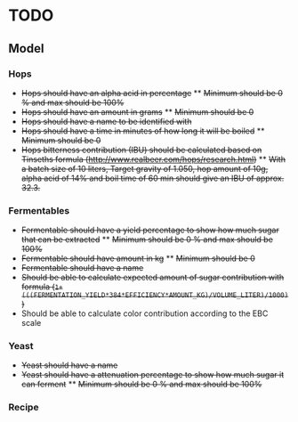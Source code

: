 
# TODO

## Model

### Hops
* ~~Hops should have an alpha acid in percentage~~
** ~~Minimum should be 0 % and max should be 100%~~
* ~~Hops should have an amount in grams~~
** ~~Minimum should be 0~~
* ~~Hops should have a name to be identified with~~
* ~~Hops should have a time in minutes of how long it will be boiled~~
** ~~Minimum should be 0~~
* ~~Hops bitterness contribution (IBU) should be calculated based on Tinseths formula (http://www.realbeer.com/hops/research.html)~~
** ~~With a batch size of 10 liters, Target gravity of 1.050, hop amount of 10g, alpha acid of 14% and boil time of 60 min should give an IBU of approx. 32.3.~~

### Fermentables
* ~~Fermentable should have a yield percentage to show how much sugar that can be extracted~~
** ~~Minimum should be 0 % and max should be 100%~~
* ~~Fermentable should have amount in kg~~
** ~~Minimum should be 0~~
* ~~Fermentable should have a name~~
* ~~Should be able to calculate expected amount of sugar contribution with formula (`1+(((FERMENTATION_YIELD*384*EFFICIENCY*AMOUNT_KG)/VOLUME_LITER)/1000)`)~~
* Should be able to calculate color contribution according to the EBC scale

### Yeast
* ~~Yeast should have a name~~
* ~~Yeast should have a attenuation percentage to show how much sugar it can ferment~~
** ~~Minimum should be 0 % and max should be 100%~~

### Recipe

